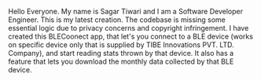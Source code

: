 Hello Everyone. My name is Sagar Tiwari and I am a Software Developer Engineer.
This is my latest creation.
The codebase is missing some essential logic due to privacy concerns and copyright infringement.
I have created this BLECoonect app, that let's you connect to a BLE device (works on specific device only that is supplied by TIBE Innovations PVT. LTD. Company), and start reading stats thrown by that device.
It also has a feature that lets you download the monthly data collected by that BLE device.

